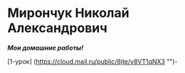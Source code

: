# Мирончук Николай Александрович
 ***Мои домашние работы!***
 
[1-урок] (https://cloud.mail.ru/public/8jte/y8VT1qNX3 "")-
